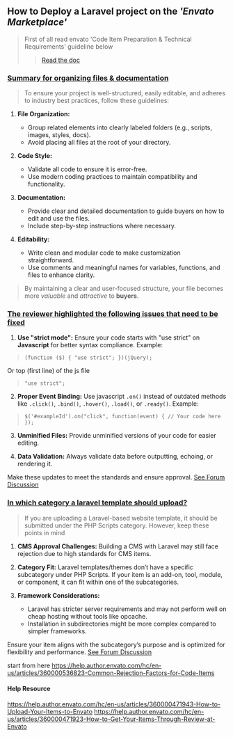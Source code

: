 ## How to Deploy a Laravel project on the *'Envato Marketplace'*

> First of all read envato 'Code Item Preparation & Technical Requirements' guideline below
>
>> [Read the doc](https://help.author.envato.com/hc/en-us/articles/360000471583-Code-Item-Preparation-Technical-Requirements)

### <ins>Summary for organizing files & documentation</ins>

>To ensure your project is well-structured, easily editable, and adheres to industry best practices, follow these guidelines:

1. **File Organization:**

    *   Group related elements into clearly labeled folders (e.g., scripts, images, styles, docs).
    *   Avoid placing all files at the root of your directory.

2.  **Code Style:**

    *  Validate all code to ensure it is error-free.
    *   Use modern coding practices to maintain compatibility and functionality.

3.  **Documentation:**

    *   Provide clear and detailed documentation to guide buyers on how to edit and use the files.
    *   Include step-by-step instructions where necessary.

4.  **Editability:**

    *   Write clean and modular code to make customization straightforward.
    *   Use comments and meaningful names for variables, functions, and files to enhance clarity.

>   By maintaining a clear and user-focused structure, your file becomes more *valuable* and *attractive* to **buyers**.


### <ins>The reviewer highlighted the following issues that need to be fixed</ins>
1.  **Use "strict mode":** Ensure your code starts with "use strict" on **Javascript** for better syntax compliance. Example:
    
><code>(function ($) {
        "use strict";
})(jQuery);</code>

Or top (first line) of the js file 
><code>"use strict";</code>

2.  **Proper Event Binding:** Use javascript `.on()` instead of outdated methods like `.click()`, `.bind()`, `.hover()`, `.load()`, or `.ready()`. Example:

><code>$('#exampleId').on("click", function(event) {
    // Your code here
});</code>

3.  **Unminified Files:** Provide unminified versions of your code for easier editing.

4.    **Data Validation:** Always validate data before outputting, echoing, or rendering it.

Make these updates to meet the standards and ensure approval. <a href="https://forums.envato.com/t/laravel-projects-requirements-for-approval/381284" target="_blank">See Forum Discussion</a>

### <ins>In which category a laravel template should upload?</ins>

>If you are uploading a Laravel-based website template, it should be submitted under the PHP Scripts category. However, keep these points in mind

1.  **CMS Approval Challenges:** Building a CMS with Laravel may still face rejection due to high standards for CMS items.

2.  **Category Fit:** Laravel templates/themes don’t have a specific subcategory under PHP Scripts. If your item is an add-on, tool, module, or component, it can fit within one of the subcategories.

3.  **Framework Considerations:**

    *   Laravel has stricter server requirements and may not perform well on cheap hosting without tools like opcache.
    *   Installation in subdirectories might be more complex compared to simpler frameworks.

Ensure your item aligns with the subcategory’s purpose and is optimized for flexibility and performance. <a href="https://forums.envato.com/t/uploading-a-laravel-website-template-which-category/411674/4" target="_blank">See Forum Discussion</a>


start from here
https://help.author.envato.com/hc/en-us/articles/360000536823-Common-Rejection-Factors-for-Code-Items

#### Help Resource
https://help.author.envato.com/hc/en-us/articles/360000471943-How-to-Upload-Your-Items-to-Envato
https://help.author.envato.com/hc/en-us/articles/360000471923-How-to-Get-Your-Items-Through-Review-at-Envato





